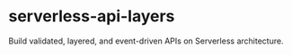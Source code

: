 # serverless-api-layers
Build validated, layered, and event-driven APIs on Serverless architecture.
